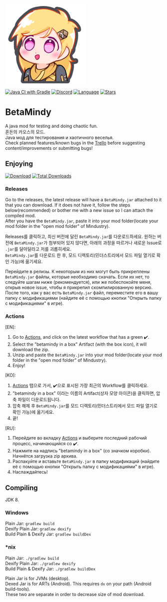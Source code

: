 ![Logo](assets/icon-small.png)

[![Java CI with Gradle](https://github.com/sk7725/BetaMindy/workflows/Java%20CI%20with%20Gradle/badge.svg)](https://github.com/sk7725/BetaMindy/actions) [![Discord](https://img.shields.io/discord/704355237246402721.svg?logo=discord&logoColor=white&logoWidth=20&labelColor=7289DA&label=Discord)](https://discord.gg/RCCVQFW) [![Language](https://img.shields.io/badge/made%20with-Scratch%202.0-orange)]() [![Stars](https://img.shields.io/github/stars/sk7725/BetaMindy?label=Please%20Star%20Me%21&style=social)]()


# BetaMindy
A java mod for testing and doing chaotic fun.   
혼돈의 카오스의 모드.   
Java мод для тестирования и хаотичного веселья.   
Check planned features/known bugs in the [Trello](https://trello.com/b/AiElGCt1) before suggesting content/improvements or submitting bugs!

## Enjoying   
[![Download](https://img.shields.io/github/v/release/sk7725/BetaMindy?color=green&include_prereleases&label=DOWNLOAD%20LATEST%20RELEASE&logo=github&logoColor=green&style=for-the-badge)](https://github.com/sk7725/BetaMindy/releases) [![Total Downloads](https://img.shields.io/github/downloads/sk7725/BetaMindy/total?color=555555&label=%20&style=for-the-badge&logo=docusign&logoColor=green)](https://github.com/sk7725/BetaMindy/releases)
### Releases   
Go to the releases, the latest release will have a `BetaMindy.jar` attached to it that you can download. If it does not have it, follow the steps below(recommended) or bother me with a new issue so I can attach the compiled mod.   
After you have the `BetaMindy.jar`, paste it into your mod folder(locate your mod folder in the "open mod folder" of Mindustry).   

Releases를 클릭하고, 최신 버전에 달린 `BetaMindy.jar`를 다운로드하세요. 원하는 버전에 `BetaMindy.jar`가 첨부되어 있지 않다면, 아래의 과정을 따르거나 새로운 Issue로 `.jar`를 달아달라고 저를 괴롭히세요.   
`BetaMindy.jar`를 다운로드 한 후, 모드 디렉토리(민더스트리에서 모드 파일 열기로 확인 가능)에 옮기세요.   

Перейдите в релизы. К некоторым из них могут быть прикреплены `BetaMindy.jar` файлы, которые необходимо скачать. Если их нет, то следуйте шагам ниже (рекомендуется), или же побеспокойте меня, открыв новое issue, чтобы я прикрепил скомпилированную версию.
После того, как у вас есть `BetaMindy.jar` файл, переместите его в вашу папку с модификациями (найдите её с помощью кнопки "Открыть папку с модификациями" в игре).

### Actions   
[EN]:
1. Go to [Actions](https://github.com/sk7725/BetaMindy/actions), and click on the latest workflow that has a green ✔️.   
2. Select the "betamindy in a box" Artifact (with the box icon), it will download the zip.   
3. Unzip and paste the `BetaMindy.jar` into your mod folder(locate your mod folder in the "open mod folder" of Mindustry).   
4. Enjoy!   

[KO]:
1. [Actions](https://github.com/sk7725/BetaMindy/actions) 탭으로 가서, ✔️으로 표시된 가장 최근의 Workflow를 클릭하세요.   
2. "betamindy in a box" 이라는 이름의 Artifact(상자 모양 아이콘)을 클릭하면, 압축 파일이 다운로드됩니다.   
3. 압축 해제 후 `BetaMindy.jar`를 모드 디렉토리(민더스트리에서 모드 파일 열기로 확인 가능)에 옮기세요.   
4. 끝!
   
[RU]:
1. Перейдите во вкладку [Actions](https://github.com/sk7725/BetaMindy/actions) и выберите последний рабочий процесс, начинающийся со ✔️.
2. Нажмите на надпись "betamindy in a box" (со значком коробки). Начнётся загрузка zip архива.
3. Распакуйте и вставьте `BetaMindy.jar` в папку модификаций (найдите её с помощью кнопки "Открыть папку с модификациями" в игре).
4. Наслаждайтесь!
   
## Compiling
JDK 8.

### Windows
Plain Jar: `gradlew build`\
Dexify Plain Jar: `gradlew dexify`\
Build Plain & Dexify Jar: `gradlew buildDex`

### *nix
Plain Jar: `./gradlew build`\
Dexify Plain Jar: `./gradlew dexify`\
Build Plain & Dexify Jar: `./gradlew buildDex`

Plain Jar is for JVMs (desktop).\
Dexed Jar is for ARTs (Android). This requires `dx` on your path (Android build-tools).\
These two are separate in order to decrease size of mod download.
